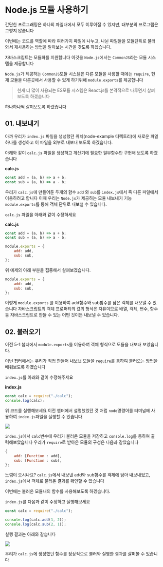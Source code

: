 # Node.js 모듈 사용하기

간단한 프로그래밍은 하나의 파일내에서 모두 이루어질 수 있지만, 대부분의 프로그램은 그렇지 않습니다

이번에는 코드를 역할에 따라 여러가지 파일에 나누고, 나뉜 파일들을 모듈단위로 불러와서 재사용하는 방법을 알아보는 시간을 갖도록 하겠습니다.

자바스크립트는 모듈화를 지원합니다 이것을 `Node.js`에서는 `CommonJS`라는 모듈 시스템을 제공합니다

`Node.js`가 제공하는 `CommonJS`모듈 시스템은 다른 모듈을 사용할 때에는 `require`, 현재 모듈을 다른곳에서 사용할 수 있게 하기위해 `module.exports`를 제공합니다

> 현재 더 많이 사용되는 ES모듈 시스템은 React.js를 본격적으로 다루면서 살펴보도록 하겠습니다

하나하나씩 살펴보도록 하겠습니다

## 01. 내보내기

아까 우리가 `index.js` 파일을 생성했던 위치(node-example 디렉토리)에 새로운 파일 하나를 생성하고 이 파일을 외부로 내보내 보도록 하겠습니다.

아래와 같이 `calc.js` 파일을 생성하고 계산기에 필요한 일부함수만 구현해 보도록 하겠습니다

**calc.js**

```javascript
const add = (a, b) => a + b;
const sub = (a, b) => a - b;
```

우리가 `calc.js`에 만들어둔 두개의 함수 `add` 와 `sub`를 `index.js`에서 즉 다른 파일에서 이용하려고 합니다 이때 우리는 `Node.js`가 제공하는 모듈 내보내기 기능 `module.exports`를 통해 객체 단위로 내보낼 수 있습니다.

`calc.js` 파일을 아래와 같이 수정하세요

**calc.js**

```javascript
const add = (a, b) => a + b;
const sub = (a, b) => a - b;

module.exports = {
    add: add,
    sub: sub,
};
```

위 예제의 아래 부분을 집중해서 살펴보겠습니다.

```javascript
module.exports = {
    add: add,
    sub: sub,
};
```

이렇게 `module.exports` 를 이용하여 add함수와 sub함수를 담은 객체를 내보낼 수 있습니다 자바스크립트의 객체 프로퍼티의 값의 형식은 자유이므로 배열, 객체, 변수, 함수 등 자바스크립트로 만들 수 있는 어떤 것이든 내보낼 수 있습니다.

## 02. 불러오기

이전 5-1 챕터에서 `module.exports`를 이용하여 객체 형식으로 모듈을 내보내 보았습니다.

이번 챕터에서는 우리가 직접 만들어 내보낸 모듈을 `require`를 통하여 불러오는 방법을 배워보도록 하겠습니다

`index.js`를 아래와 같이 수정해주세요

**index.js**

```javascript
const calc = require("./calc");
console.log(calc);
```

위 코드를 실행해보세요 이전 챕터에서 설명했었던 것 처럼 `node`명령어를 터미널에 사용하여 `index.js`파일을 실행할 수 있습니다

![](https://user-images.githubusercontent.com/46296754/138639678-fa9b1cb0-eb52-48eb-aa09-6f41255e8d6e.png)

`index.js`에서 `calc`변수에 우리가 불러온 모듈을 저장하고 `console.log`를 통하여 출력해보았습니다 우리가 `require`로 받아온 모듈의 구성은 다음과 같았습니다

```javascript
{
    add: [Function : add],
    sub: [Function : sub],
};
```

느낌이 오시나요? `calc.js`에서 내보낸 add와 sub함수를 객체에 담아 내보내었고, `index.js`에서 객체로 불러온 결과를 확인할 수 있습니다

이번에는 불러온 모듈내의 함수를 사용해보도록 하겠습니다.

`index.js`를 다음과 같이 수정하고 실행해보세요

```javascript
const calc = require("./calc");

console.log(calc.add(1, 2));
console.log(calc.sub(2, 1));
```

실행 결과는 아래와 같습니다

![](https://user-images.githubusercontent.com/46296754/138640056-eb770416-8bc6-4b32-b91e-21a07dcef1b2.png)

우리가 `calc.js`에 생성했던 함수를 정상적으로 불러와 실행한 결과를 살펴볼 수 있습니다
